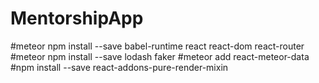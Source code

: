 # MentorshipApp
#meteor npm install --save babel-runtime react react-dom react-router
#meteor npm install --save lodash faker
#meteor add react-meteor-data
#npm install --save react-addons-pure-render-mixin
